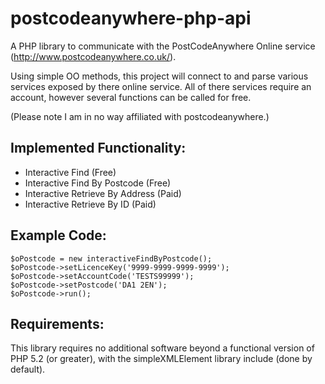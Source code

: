 postcodeanywhere-php-api
========================
A PHP library to communicate with the PostCodeAnywhere Online service (http://www.postcodeanywhere.co.uk/).

Using simple OO methods, this project will connect to and parse various services
exposed by there online service. All of there services require an account, however
several functions can be called for free.

(Please note I am in no way affiliated with postcodeanywhere.)


Implemented Functionality:
--------------------------
 - Interactive Find (Free)
 - Interactive Find By Postcode (Free)
 - Interactive Retrieve By Address (Paid)
 - Interactive Retrieve By ID (Paid)


Example Code:
-------------
	$oPostcode = new interactiveFindByPostcode();
	$oPostcode->setLicenceKey('9999-9999-9999-9999');
	$oPostcode->setAccountCode('TESTS99999');
	$oPostcode->setPostcode('DA1 2EN');
	$oPostcode->run();


Requirements:
-------------
This library requires no additional software beyond a functional version of PHP
5.2 (or greater), with the simpleXMLElement library include (done by default).